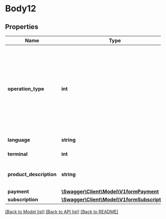 # Body12

## Properties
Name | Type | Description | Notes
------------ | ------------- | ------------- | -------------
**operation_type** | **int** | PAYCOMET operation type (ID 1 - authorization, 3 - preauthorization, 9 - subscription, 107 - tokenization, 114 - authorization by reference, 116 - dcc authorization). | 
**language** | **string** | Language for user interface. | [optional] 
**terminal** | **int** | Product or terminal Id | [optional] 
**product_description** | **string** | Product description (only in 107 - tokenization). | [optional] 
**payment** | [**\Swagger\Client\Model\V1formPayment**](V1formPayment.md) |  | [optional] 
**subscription** | [**\Swagger\Client\Model\V1formSubscription**](V1formSubscription.md) |  | [optional] 

[[Back to Model list]](../../README.md#documentation-for-models) [[Back to API list]](../../README.md#documentation-for-api-endpoints) [[Back to README]](../../README.md)

